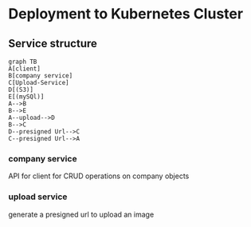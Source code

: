 # Deployment to Kubernetes Cluster
## Service structure

````mermaid
graph TB
A[client]
B[company service]
C[Upload-Service]
D[(S3)]
E[(mySQl)]
A-->B
B-->E
A--upload-->D
B-->C
D--presigned Url-->C
C--presigned Url-->A
````

### company service
API for client for CRUD operations on company objects

### upload service
generate a presigned url to upload an image

